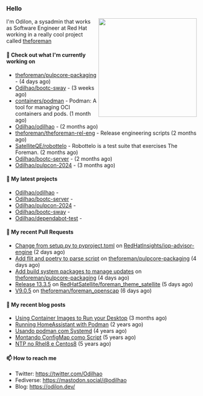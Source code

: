 ### Hello

<img align="right" src="https://avatars.githubusercontent.com/odilhao" width="260">

I'm Odilon, a sysadmin that works as Software Engineer at Red Hat working in a really cool project called [theforeman](https://theforeman.org/)

#### 👷 Check out what I'm currently working on

- [theforeman/pulpcore-packaging](https://github.com/theforeman/pulpcore-packaging) -  (4 days ago)
- [Odilhao/bootc-sway](https://github.com/Odilhao/bootc-sway) -  (3 weeks ago)
- [containers/podman](https://github.com/containers/podman) - Podman: A tool for managing OCI containers and pods. (1 month ago)
- [Odilhao/odilhao](https://github.com/Odilhao/odilhao) -  (2 months ago)
- [theforeman/theforeman-rel-eng](https://github.com/theforeman/theforeman-rel-eng) - Release engineering scripts (2 months ago)
- [SatelliteQE/robottelo](https://github.com/SatelliteQE/robottelo) - Robottelo is a test suite that exercises The Foreman. (2 months ago)
- [Odilhao/bootc-server](https://github.com/Odilhao/bootc-server) -  (2 months ago)
- [Odilhao/pulpcon-2024](https://github.com/Odilhao/pulpcon-2024) -  (3 months ago)

#### 🌱 My latest projects

- [Odilhao/odilhao](https://github.com/Odilhao/odilhao) - 
- [Odilhao/bootc-server](https://github.com/Odilhao/bootc-server) - 
- [Odilhao/pulpcon-2024](https://github.com/Odilhao/pulpcon-2024) - 
- [Odilhao/bootc-sway](https://github.com/Odilhao/bootc-sway) - 
- [Odilhao/dependabot-test](https://github.com/Odilhao/dependabot-test) - 

#### 🔨 My recent Pull Requests

- [Change from setup.py to pyproject.toml](https://github.com/RedHatInsights/iop-advisor-engine/pull/7) on [RedHatInsights/iop-advisor-engine](https://github.com/RedHatInsights/iop-advisor-engine) (2 days ago)
- [Add flit and poetry to parse script](https://github.com/theforeman/pulpcore-packaging/pull/1617) on [theforeman/pulpcore-packaging](https://github.com/theforeman/pulpcore-packaging) (4 days ago)
- [Add build system packages to manage updates](https://github.com/theforeman/pulpcore-packaging/pull/1591) on [theforeman/pulpcore-packaging](https://github.com/theforeman/pulpcore-packaging) (4 days ago)
- [Release 13.3.5](https://github.com/RedHatSatellite/foreman_theme_satellite/pull/132) on [RedHatSatellite/foreman_theme_satellite](https://github.com/RedHatSatellite/foreman_theme_satellite) (5 days ago)
- [V9.0.5](https://github.com/theforeman/foreman_openscap/pull/591) on [theforeman/foreman_openscap](https://github.com/theforeman/foreman_openscap) (6 days ago)

#### 📜 My recent blog posts

- [Using Container Images to Run your Desktop](https://odilon.dev/2024/10/29/building-a-desktop-with-bootc/) (3 months ago)
- [Running HomeAssistant with Podman](https://odilon.dev/2022/12/20/homeassistant-with-podman/) (2 years ago)
- [Usando podman com Systemd](https://odilon.dev/2020/06/30/usando-podman-com-systemd/) (4 years ago)
- [Montando ConfigMap como Script](https://odilon.dev/2020/03/08/montando-configmap-como-script/) (5 years ago)
- [NTP no Rhel8 e Centos8](https://odilon.dev/2019/09/17/2019-09-17-ntp-rhel8-centos8/) (5 years ago)


#### 📫 How to reach me

- Twitter: https://twitter.com/Odilhao
- Fediverse: https://mastodon.social/@odilhao
- Blog: https://odilon.dev/
